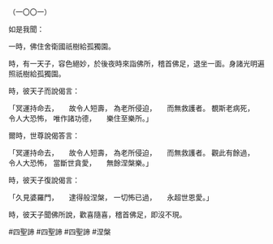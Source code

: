 （一〇〇一）

如是我聞：

一時，佛住舍衛國祇樹給孤獨園。

時，有一天子，容色絕妙，於後夜時來詣佛所，稽首佛足，退坐一面。身諸光明遍照祇樹給孤獨園。

時，彼天子而說偈言：

「冥運持命去，　　故令人短壽，
為老所侵迫，　　而無救護者。
覩斯老病死，　　令人大恐怖，
唯作諸功德，　　樂住至樂所。」

爾時，世尊說偈答言：

「冥運持命去，　　故令人短壽，
為老所侵迫，　　而無救護者。
觀此有餘過，　　令人大恐怖，
當斷世貪愛，　　無餘涅槃樂。」

時，彼天子復說偈言：

「久見婆羅門，　　逮得般涅槃，
一切怖已過，　　永超世恩愛。」

時，彼天子聞佛所說，歡喜隨喜，稽首佛足，即沒不現。



#四聖諦
#四聖諦
#四聖諦
#涅槃
